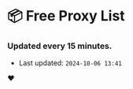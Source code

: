 # :package: Free Proxy List
### Updated every 15 minutes.

- Last updated: `2024-10-06 13:41`

:heart:

